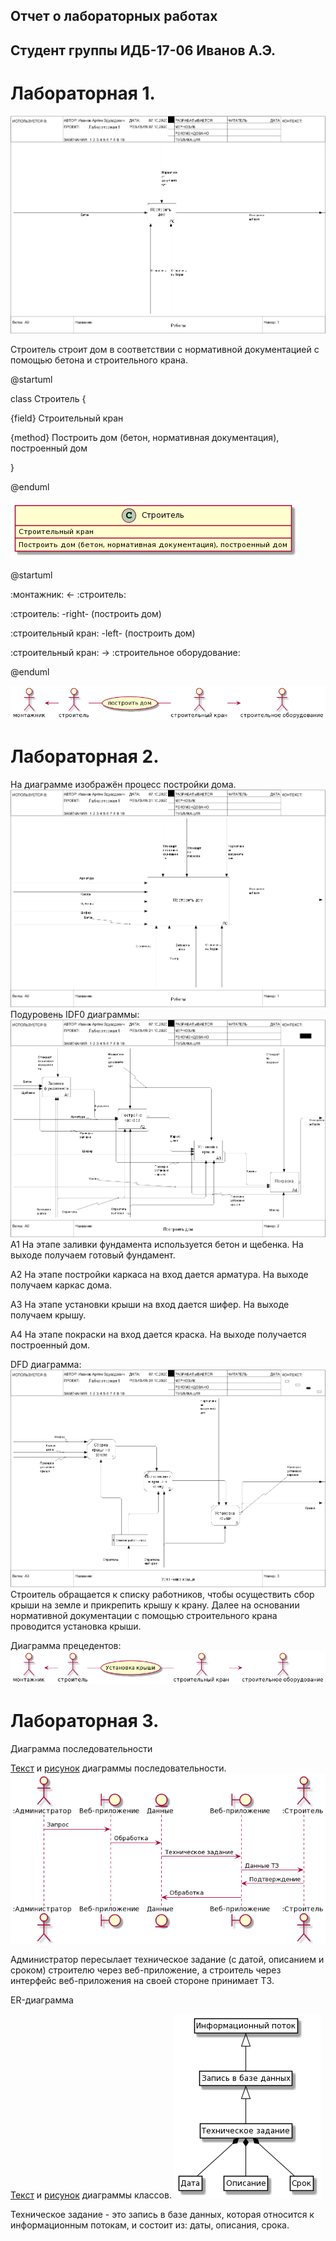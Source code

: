 ## Отчет о лабораторных работах
## Cтудент группы ИДБ-17-06 Иванов А.Э.
# Лабораторная 1. 
![](https://github.com/Artyom-Ivanov627/labs/blob/main/lab1/model.png)

Строитель строит дом в соответствии с нормативной документацией с помощью бетона и строительного крана.

@startuml

class Строитель {

  {field} Строительный кран
  
  {method} Построить дом (бетон, нормативная документация), построенный дом
  
}

@enduml

![Рисунок](https://github.com/Artyom-Ivanov627/labs/blob/main/lab1/uml.png)

@startuml

:монтажник: <- :строитель:

:строитель: -right- (построить дом)

:строительный кран: -left- (построить дом)

:строительный кран: -> :строительное оборудование:

@enduml

![Рисунок](https://github.com/Artyom-Ivanov627/labs/blob/main/lab1/class.png)

# Лабораторная 2.
На диаграмме изображён процесс постройки дома.
![](https://github.com/Artyom-Ivanov627/labs/blob/main/lab2/Диаграмма.png)
Подуровень IDF0 диаграммы:
![](https://github.com/Artyom-Ivanov627/labs/blob/main/lab2/model%20(1).png)
А1 На этапе заливки фундамента используется бетон и щебенка. На выходе получаем готовый фундамент.

А2 На этапе постройки каркаса на вход дается арматура. На выходе получаем каркас дома.

А3 На этапе установки крыши на вход дается шифер. На выходе получаем крышу.

А4 На этапе покраски на вход дается краска. На выходе получается построенный дом.

DFD диаграмма:
![](https://github.com/Artyom-Ivanov627/labs/blob/main/lab2/model.png)
Строитель обращается к списку работников, чтобы осуществить сбор крыши на земле и прикрепить крышу к крану. Далее на основании нормативной документации с помощью строительного крана проводится установка крыши.

Диаграмма прецедентов:
![](https://github.com/Artyom-Ivanov627/labs/blob/main/lab2/class.png)

# Лабораторная 3.
Диаграмма последовательности

[Текст](https://github.com/Artyom-Ivanov627/labs/blob/main/lab3/Код%20UML.txt) и [рисунок](https://github.com/Artyom-Ivanov627/labs/blob/main/lab3/UML.png) диаграммы последовательности.
![](https://github.com/Artyom-Ivanov627/labs/blob/main/lab3/UML.png)

Администратор пересылает техническое задание (с датой, описанием и сроком) строителю через веб-приложение, а строитель через интерфейс веб-приложения на своей стороне принимает ТЗ.

ER-диаграмма

[Текст](https://github.com/Artyom-Ivanov627/labs/blob/main/lab3/Код%20ER.txt) и [рисунок](https://github.com/Artyom-Ivanov627/labs/blob/main/lab3/ER.png) диаграммы классов.
![](https://github.com/Artyom-Ivanov627/labs/blob/main/lab3/ER.png)

Техническое задание - это запись в базе данных, которая относится к информационным потокам, и состоит из: даты, описания, срока.

